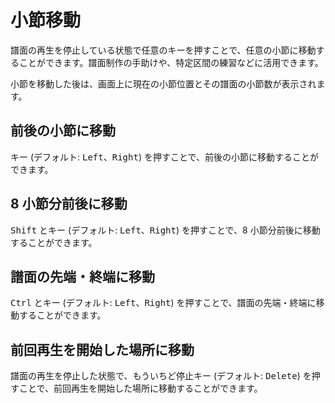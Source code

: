 # 小節移動

譜面の再生を停止している状態で任意のキーを押すことで、任意の小節に移動することができます。譜面制作の手助けや、特定区間の練習などに活用できます。

小節を移動した後は、画面上に現在の小節位置とその譜面の小節数が表示されます。

## 前後の小節に移動

キー (デフォルト: <kbd>Left</kbd>、<kbd>Right</kbd>) を押すことで、前後の小節に移動することができます。

## 8 小節分前後に移動

<kbd>Shift</kbd> とキー (デフォルト: <kbd>Left</kbd>、<kbd>Right</kbd>) を押すことで、8 小節分前後に移動することができます。

## 譜面の先端・終端に移動

<kbd>Ctrl</kbd> とキー (デフォルト: <kbd>Left</kbd>、<kbd>Right</kbd>) を押すことで、譜面の先端・終端に移動することができます。

## 前回再生を開始した場所に移動

譜面の再生を停止した状態で、もういちど停止キー (デフォルト: <kbd>Delete</kbd>) を押すことで、前回再生を開始した場所に移動することができます。